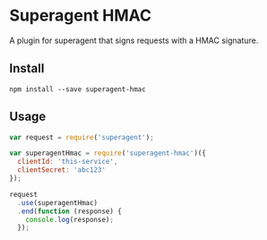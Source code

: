 # Superagent HMAC

A plugin for superagent that signs requests with a HMAC signature.

## Install

```
npm install --save superagent-hmac
```

## Usage

```js
var request = require('superagent');

var superagentHmac = require('superagent-hmac')({
  clientId: 'this-service',
  clientSecret: 'abc123'
});

request
  .use(superagentHmac)
  .end(function (response) {
    console.log(response);
  });
```
